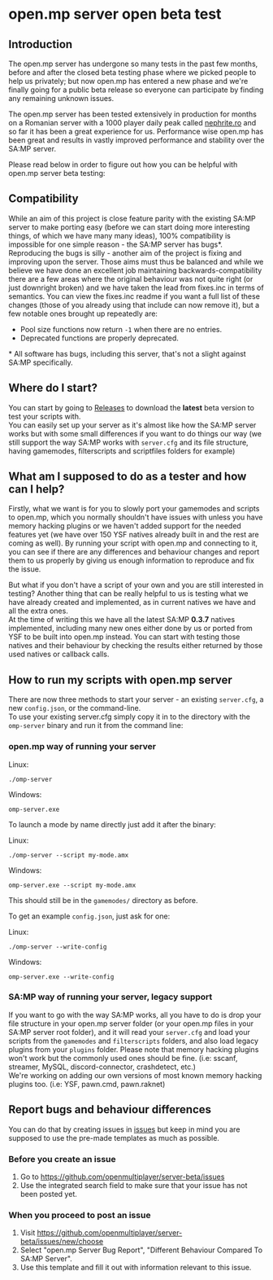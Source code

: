 # open.mp server open beta test

## Introduction
The open.mp server has undergone so many tests in the past few months, before and after the closed beta testing phase where we picked people to help us privately; 
but now open.mp has entered a new phase and we're finally going for a public beta release so everyone can participate by finding any remaining unknown issues.  

The open.mp server has been tested extensively in production for months on a Romanian server with a 1000 player daily peak called [nephrite.ro](https://nephrite.ro/) and so far it has been a great experience for us. Performance wise open.mp has been great and results in vastly improved performance and stability over the SA:MP server.

Please read below in order to figure out how you can be helpful with open.mp server beta testing:

## Compatibility
While an aim of this project is close feature parity with the existing SA:MP server to make porting easy (before we can start doing more interesting things, of which we have many many ideas), 100% compatibility is impossible for one simple reason - the SA:MP server has bugs*.  Reproducing the bugs is silly - another aim of the project is fixing and improving upon the server.  Those aims must thus be balanced and while we believe we have done an excellent job maintaining backwards-compatibility there are a few areas where the original behaviour was not quite right (or just downright broken) and we have taken the lead from fixes.inc in terms of semantics.  You can view the fixes.inc readme if you want a full list of these changes (those of you already using that include can now remove it), but a few notable ones brought up repeatedly are:

* Pool size functions now return `-1` when there are no entries.
* Deprecated functions are properly deprecated.

\* All software has bugs, including this server, that's not a slight against SA:MP specifically.

## Where do I start?
You can start by going to [Releases](https://github.com/openmultiplayer/server-beta/releases) to download the **latest** beta version to test your scripts with.  
You can easily set up your server as it's almost like how the SA:MP server works but with some small differences if you want to do things our way (we still support the way SA:MP works with `server.cfg` and its file structure, having gamemodes, filterscripts and scriptfiles folders for example)

## What am I supposed to do as a tester and how can I help?
Firstly, what we want is for you to slowly port your gamemodes and scripts to open.mp, which you normally shouldn't have issues with unless you have memory hacking plugins or we haven't added support for the needed features yet (we have over 150 YSF natives already built in and the rest are coming as well). By running your script with open.mp and connecting to it, you can see if there are any differences and behaviour changes and report them to us properly by giving us enough information to reproduce and fix the issue.

But what if you don't have a script of your own and you are still interested in testing? Another thing that can be really helpful to us is testing what we have already created and implemented, as in current natives we have and all the extra ones.  
At the time of writing this we have all the latest SA:MP **0.3.7** natives implemented, including many new ones either done by us or ported from YSF to be built into open.mp instead.
You can start with testing those natives and their behaviour by checking the results either returned by those used natives or callback calls.

## How to run my scripts with open.mp server
There are now three methods to start your server - an existing `server.cfg`, a new `config.json`, or the command-line.  
To use your existing server.cfg simply copy it in to the directory with the `omp-server` binary and run it from the command line:

### **open.mp way of running your server**
Linux:

```
./omp-server
```

Windows:

```
omp-server.exe
```

To launch a mode by name directly just add it after the binary:

Linux:

```
./omp-server --script my-mode.amx
```

Windows:

```
omp-server.exe --script my-mode.amx
```

This should still be in the `gamemodes/` directory as before.

To get an example `config.json`, just ask for one:

Linux:

```
./omp-server --write-config
```

Windows:

```
omp-server.exe --write-config
```

### **SA:MP way of running your server, legacy support**
If you want to go with the way SA:MP works, all you have to do is drop your file structure in your open.mp server folder (or your open.mp files in your SA:MP server root folder), and it will read your `server.cfg` and load your scripts from the `gamemodes` and `filterscripts` folders, and also load legacy plugins from your `plugins` folder. Please note that memory hacking plugins won't work but the commonly used ones should be fine. (i.e: sscanf, streamer, MySQL, discord-connector, crashdetect, etc.)  
We're working on adding our own versions of most known memory hacking plugins too. (i.e: YSF, pawn.cmd, pawn.raknet)

## Report bugs and behaviour differences
You can do that by creating issues in [issues](https://github.com/openmultiplayer/server-beta/issues) but keep in mind you are supposed to use the pre-made templates as much as possible.

### **Before you create an issue**
1. Go to https://github.com/openmultiplayer/server-beta/issues 
2. Use the integrated search field to make sure that your issue has not been posted yet.

### **When you proceed to post an issue**
1. Visit https://github.com/openmultiplayer/server-beta/issues/new/choose
2. Select "open.mp Server Bug Report", "Different Behaviour Compared To SA:MP Server".
3. Use this template and fill it out with information relevant to this issue.
